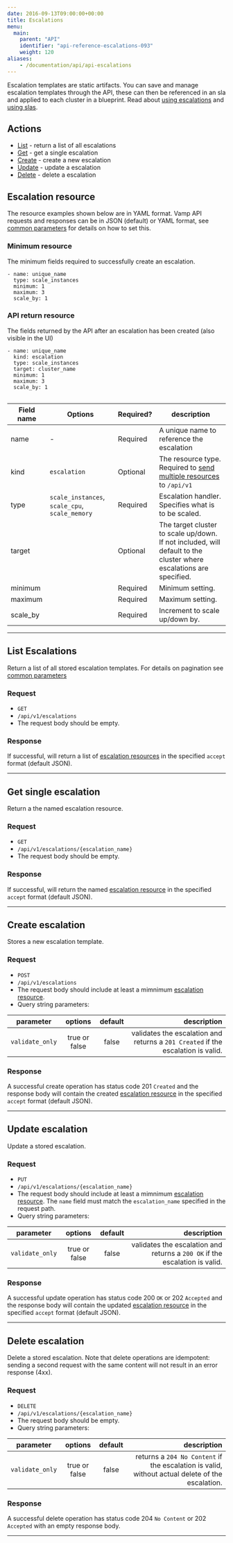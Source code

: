 ```yaml
---
date: 2016-09-13T09:00:00+00:00
title: Escalations
menu:
  main:
    parent: "API"
    identifier: "api-reference-escalations-093"
    weight: 120
aliases:
    - /documentation/api/api-escalations
---
```

Escalation templates are static artifacts. You can save and manage escalation templates through the API, these can then be referenced in an sla and applied to each cluster in a blueprint. Read about [using escalations](documentation/using-vamp/escalations/) and [using slas](documentation/using-vamp/sla/).

## Actions
 
 * [List](/documentation/api/v0.9.3/api-escalations/#list-escalations) - return a list of all escalations
 * [Get](/documentation/api/v0.9.3/api-escalations/#get-single-escalation) - get a single escalation
 * [Create](/documentation/api/v0.9.3/api-escalations/#create-escalation) - create a new escalation 
 * [Update](/documentation/api/v0.9.3/api-escalations/#update-escalation) - update a escalation
 * [Delete](/documentation/api/v0.9.3/api-escalations/#delete-escalation) - delete a escalation

## Escalation resource

The resource examples shown below are in YAML format. Vamp API requests and responses can be in JSON (default) or YAML format, see [common parameters](/documentation/api/v0.9.3/using-the-api) for details on how to set this. 

### Minimum resource
The minimum fields required to successfully create an escalation.

```
- name: unique_name
  type: scale_instances
  minimum: 1
  maximum: 3
  scale_by: 1
```

### API return resource
The fields returned by the API after an escalation has been created (also visible in the UI)

```
- name: unique_name
  kind: escalation
  type: scale_instances
  target: cluster_name
  minimum: 1
  maximum: 3
  scale_by: 1
   
```

 Field name    | Options | Required?  | description          
 -----------------|-----|------|------
 name |  -  |  Required  | A unique name to reference the escalation
 kind |  `escalation`  |  Optional  | The resource type. Required to [send multiple resources](/documentation/api/v0.9.3/api-reference/#send-multiple-resources-post-put-and-delete) to `/api/v1`
 type |  `scale_instances`, `scale_cpu`, `scale_memory`  |  Required  |  Escalation handler. Specifies what is to be scaled.
 target |    | Optional   | The target cluster to scale up/down. If not included, will default to the cluster where escalations are specified.
 minimum |    | Required  | Minimum setting.
 maximum |    | Required   |  Maximum setting.
 scale_by |    |  Required   | Increment to scale up/down by.
    
-----------------

## List Escalations

Return a list of all stored escalation templates. For details on pagination see [common parameters](/documentation/api/v0.9.3/using-the-api)

### Request
* `GET` 
* `/api/v1/escalations`
* The request body should be empty.

### Response
If successful, will return a list of [escalation resources](/documentation/api/v0.9.3/api-escalations/#escalation-resource) in the specified `accept` format (default JSON).  

-----------------

## Get single escalation

Return a the named escalation resource.

### Request
* `GET` 
* `/api/v1/escalations/{escalation_name}`
* The request body should be empty.

### Response
If successful, will return the named [escalation resource](/documentation/api/v0.9.3/api-escalations/#escalation-resource) in the specified `accept` format (default JSON).  

-----------------

## Create escalation

Stores a new escalation template.

### Request
* `POST` 
* `/api/v1/escalations`
* The request body should include at least a mimnimum [escalation resource](/documentation/api/v0.9.3/api-escalations/#escalation-resource).
* Query string parameters:

| parameter     | options           | default          | description       |
| ------------- |:-----------------:|:----------------:| -----------------:|
| `validate_only` | true or false     | false            | validates the escalation and returns a `201 Created` if the escalation is valid. 


### Response
A successful create operation has status code 201 `Created` and the response body will contain the created [escalation resource](/documentation/api/v0.9.3/api-escalations/#escalation-resource) in the specified `accept` format (default JSON). 

-----------------

## Update escalation

Update a stored escalation.

### Request
* `PUT` 
* `/api/v1/escalations/{escalation_name}`
* The request body should include at least a mimnimum [escalation resource](/documentation/api/v0.9.3/api-escalations/#escalation-resource). The `name` field must match the `escalation_name` specified in the request path.
* Query string parameters:

| parameter     | options           | default          | description      |
| ------------- |:-----------------:|:----------------:| ----------------:|
| `validate_only` | true or false     | false            | validates the escalation and returns a `200 OK` if the escalation is valid.


### Response
A successful update operation has status code 200 `OK` or 202 `Accepted` and the response body will contain the updated [escalation resource](/documentation/api/v0.9.3/api-escalations/#escalation-resource) in the specified `accept` format (default JSON).

-----------------

## Delete escalation

Delete a stored escalation. Note that delete operations are idempotent: sending a second request with the same content will not result in an error response (4xx).

### Request
* `DELETE` 
* `/api/v1/escalations/{escalation_name}`
* The request body should be empty.
* Query string parameters:

| parameter     | options           | default          | description      |
| ------------- |:-----------------:|:----------------:| ----------------:|
| `validate_only` | true or false     | false            | returns a `204 No Content` if the escalation is valid, without actual delete of the escalation.


### Response
A successful delete operation has status code 204 `No Content` or 202 `Accepted` with an empty response body.

-----------------